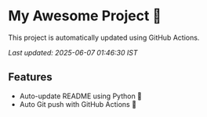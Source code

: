 # My Awesome Project 🚀

This project is automatically updated using GitHub Actions.

_Last updated: 2025-06-07 01:46:30 IST_

## Features
- Auto-update README using Python 🐍
- Auto Git push with GitHub Actions 🤖
